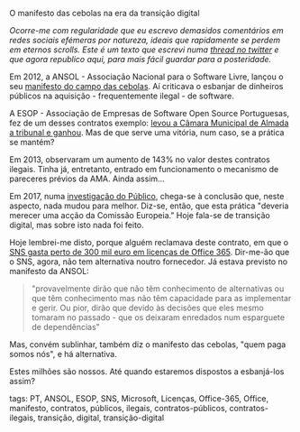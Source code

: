 O manifesto das cebolas na era da transição digital

*Ocorre-me com regularidade que eu escrevo demasidos comentários em redes sociais efémeras por natureza, ideais que rapidamente se perdem em eternos scrolls. Este é um texto que escrevi numa [thread no twitter](https://twitter.com/mind_booster/status/1392049035867983872) e que agora republico aqui, para mais fácil guardar para a posteridade.*

Em 2012, a ANSOL - Associação Nacional para o Software Livre, lançou o seu [manifesto do campo das cebolas](https://ansol.org/manifesto/campo-das-cebolas). Aí criticava o esbanjar de dinheiros públicos na aquisição - frequentemente ilegal - de software.   

A ESOP - Associação de Empresas de Software Open Source Portuguesas, fez de um desses contratos exemplo: [levou a Câmara Municipal de Almada a tribunal e ganhou](https://www.computerworld.com.pt/2014/03/14/esop-denuncia-aumento-de-concursos-publicos-ilegais/). Mas de que serve uma vitória, num caso, se a prática se mantém?

Em 2013, observaram um aumento de 143% no valor destes contratos ilegais. Tinha já, entretanto, entrado em funcionamento o mecanismo de pareceres prévios da AMA. Ainda assim...

Em 2017, numa [investigação do Público](https://www.publico.pt/2017/04/09/politica/investigacao/europa-a-colonia-digital-dos-eua-1767844), chega-se à conclusão que, neste aspecto, nada mudou para melhor. Diz-se, então, que esta prática "deveria merecer uma acção da Comissão Europeia." Hoje fala-se de transição digital, mas sobre isto nada foi feito.

Hoje lembrei-me disto, porque alguém reclamava deste contrato, em que o [SNS gasta perto de 300 mil euro em licenças de Office 365](http://dre.pt/application/file/a/163047108). Dir-me-ão que o SNS, agora, não tem alternativa noutro fornecedor. Já estava previsto no manifesto da ANSOL:

> "provavelmente dirão que não têm conhecimento de alternativas ou que têm conhecimento mas não têm capacidade para as implementar e gerir. Ou pior, dirão que devido às decisões que eles mesmo tomaram no passado - que os deixaram enredados num esparguete de dependências"

Mas, convém sublinhar, também diz o manifesto das cebolas, "quem paga somos nós", e há alternativa.

Estes milhões são nossos. Até quando estaremos dispostos a esbanjá-los assim?


tags: PT, ANSOL, ESOP, SNS, Microsoft, Licenças, Office-365, Office, manifesto, contratos, públicos, ilegais, contratos-públicos, contratos-ilegais, transição, digital, transição-digital
